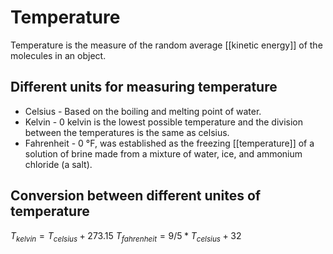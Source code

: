 # Temperature

Temperature is the measure of the random average [[kinetic energy]] of the molecules in an object.

## Different units for measuring temperature

- Celsius - Based on the boiling and melting point of water.
- Kelvin - 0 kelvin is the lowest possible temperature and the division between the temperatures is the same as celsius.
- Fahrenheit - 0 °F, was established as the freezing [[temperature]] of a solution of brine made from a mixture of water, ice, and ammonium chloride (a salt).

## Conversion between different unites of temperature

${T_{kelvin} = T_{celsius} + 273.15}$
${T_{fahrenheit} =9/5 * T_{celsius} + 32}$

